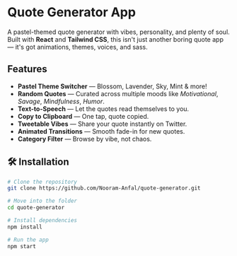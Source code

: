 #  Quote Generator App

A pastel-themed quote generator with vibes, personality, and plenty of soul. Built with **React** and **Tailwind CSS**, this isn't just another boring quote app — it's got animations, themes, voices, and sass.

##  Features

-  **Pastel Theme Switcher** — Blossom, Lavender, Sky, Mint & more!
-  **Random Quotes** — Curated across multiple moods like *Motivational*, *Savage*, *Mindfulness*, *Humor*.
-  **Text-to-Speech** — Let the quotes read themselves to you.
-  **Copy to Clipboard** — One tap, quote copied.
-  **Tweetable Vibes** — Share your quote instantly on Twitter.
-  **Animated Transitions** — Smooth fade-in for new quotes.
-  **Category Filter** — Browse by vibe, not chaos.

## 🛠️ Installation

```bash
# Clone the repository
git clone https://github.com/Nooram-Anfal/quote-generator.git

# Move into the folder
cd quote-generator

# Install dependencies
npm install

# Run the app
npm start
